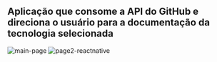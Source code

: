 ## Aplicação que consome a API do GitHub e direciona o usuário para a documentação da tecnologia selecionada



<img src="https://scontent-gru2-1.xx.fbcdn.net/v/t1.0-9/72926993_1990489547720548_6581291414020161536_o.jpg?_nc_cat=101&_nc_oc=AQnf69pivDqroLoVnDtv7i-GwKS_K3QLKStH8LETpjOSMKYpOYQJVRQ4sWJl_zymjc8&_nc_ht=scontent-gru2-1.xx&oh=4b9ef9d588ded4ccf8ae3bee5855b0e0&oe=5E330447" alt="main-page">

<img src="https://scontent-gru2-1.xx.fbcdn.net/v/t1.0-9/72487720_1990490387720464_1801694044292644864_o.jpg?_nc_cat=100&_nc_oc=AQnD6PVkcLgQ6pl_12F9JGiC8RjWSgAbZGRj0s4W_uRoyESGhh_7a1SCHJRcXWkrLmY&_nc_ht=scontent-gru2-1.xx&oh=90375da8a3d7da345d4e9feee93fc252&oe=5E3428D7" alt="page2-reactnative">



